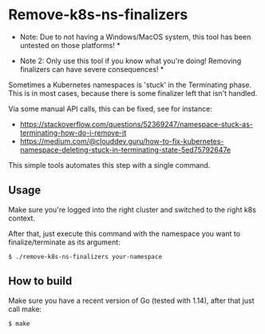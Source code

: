 # Remove-k8s-ns-finalizers

* Note: Due to not having a Windows/MacOS system, this tool has been untested on those platforms! *

* Note 2: Only use this tool if you know what you're doing! Removing finalizers can have severe consequences! *

Sometimes a Kubernetes namespaces is 'stuck' in the Terminating phase. This is in most cases, because there is some finalizer left that isn't handled.

Via some manual API calls, this can be fixed, see for instance:
- https://stackoverflow.com/questions/52369247/namespace-stuck-as-terminating-how-do-i-remove-it
- https://medium.com/@clouddev.guru/how-to-fix-kubernetes-namespace-deleting-stuck-in-terminating-state-5ed75792647e

This simple tools automates this step with a single command.


## Usage

Make sure you're logged into the right cluster and switched to the right k8s context.

After that, just execute this command with the namespace you want to finalize/terminate as its argument:

```
$ ./remove-k8s-ns-finalizers your-namespace
```


## How to build

Make sure you have a recent version of Go (tested with 1.14), after that just call make:

```
$ make
```
